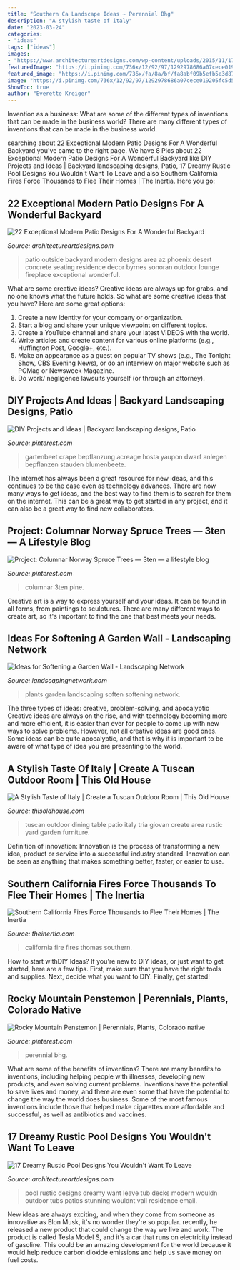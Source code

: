 ```yaml
---
title: "Southern Ca Landscape Ideas ~ Perennial Bhg"
description: "A stylish taste of italy"
date: "2023-03-24"
categories:
- "ideas"
tags: ["ideas"]
images:
- "https://www.architectureartdesigns.com/wp-content/uploads/2015/11/17-Dreamy-Rustic-Pool-Designs-You-Wouldnt-Want-To-Leave-9-630x504.jpg"
featuredImage: "https://i.pinimg.com/736x/12/92/97/1292978686a07cece019205fc5d5030d.jpg"
featured_image: "https://i.pinimg.com/736x/fa/8a/bf/fa8abf09b5efb5e3d87c9ae09ba3b44d.jpg"
image: "https://i.pinimg.com/736x/12/92/97/1292978686a07cece019205fc5d5030d.jpg"
ShowToc: true
author: "Everette Kreiger"
---
```



Invention as a business: What are some of the different types of inventions that can be made in the business world?
There are many different types of inventions that can be made in the business world.

	

		
searching about 22 Exceptional Modern Patio Designs For A Wonderful Backyard you've came to the right page. We have 8 Pics about 22 Exceptional Modern Patio Designs For A Wonderful Backyard like DIY Projects and Ideas | Backyard landscaping designs, Patio, 17 Dreamy Rustic Pool Designs You Wouldn&#039;t Want To Leave and also Southern California Fires Force Thousands to Flee Their Homes | The Inertia. Here you go:
		
    
## 22 Exceptional Modern Patio Designs For A Wonderful Backyard

<img loading=lazy src="https://www.architectureartdesigns.com/wp-content/uploads/2015/02/22-Exceptional-Modern-Patio-Designs-For-A-Wonderful-Backyard-5-630x469.jpg" onerror="this.onerror=null;this.src='https://tse4.mm.bing.net/th?id=OIP.W7mDmwDtwwdGJBB4Mp2aSAHaFg&amp;pid=15.1';" alt="22 Exceptional Modern Patio Designs For A Wonderful Backyard">

_Source: architectureartdesigns.com_

>patio outside backyard modern designs area az phoenix desert concrete seating residence decor byrnes sonoran outdoor lounge fireplace exceptional wonderful. 

	

What are some creative ideas?
Creative ideas are always up for grabs, and no one knows what the future holds. So what are some creative ideas that you have? Here are some great options: 
1. Create a new identity for your company or organization.
2. Start a blog and share your unique viewpoint on different topics.
3. Create a YouTube channel and share your latest VIDEOS with the world. 
4. Write articles and create content for various online platforms (e.g., Huffington Post, Google+, etc.). 
5. Make an appearance as a guest on popular TV shows (e.g., The Tonight Show, CBS Evening News), or do an interview on major website such as PCMag or Newsweek Magazine. 
6. Do work/ negligence lawsuits yourself (or through an attorney).

    
## DIY Projects And Ideas | Backyard Landscaping Designs, Patio

<img loading=lazy src="https://i.pinimg.com/736x/ac/94/c8/ac94c83461529f07fcb0bb9d54a1b4d4.jpg" onerror="this.onerror=null;this.src='https://tse2.mm.bing.net/th?id=OIP.ZTFcXjFJiTHKVUG3WrlftgAAAA&amp;pid=15.1';" alt="DIY Projects and Ideas | Backyard landscaping designs, Patio">

_Source: pinterest.com_

>gartenbeet crape bepflanzung acreage hosta yaupon dwarf anlegen bepflanzen stauden blumenbeete. 

	

The internet has always been a great resource for new ideas, and this continues to be the case even as technology advances. There are now many ways to get ideas, and the best way to find them is to search for them on the internet. This can be a great way to get started in any project, and it can also be a great way to find new collaborators.

    
## Project: Columnar Norway Spruce Trees — 3ten — A Lifestyle Blog

<img loading=lazy src="https://i.pinimg.com/736x/12/92/97/1292978686a07cece019205fc5d5030d.jpg" onerror="this.onerror=null;this.src='https://tse4.mm.bing.net/th?id=OIP.7v3pm3HGeNNshHS9U9BjHgHaJ3&amp;pid=15.1';" alt="Project: Columnar Norway Spruce Trees — 3ten — a lifestyle blog">

_Source: pinterest.com_

>columnar 3ten pine. 

	

Creative art is a way to express yourself and your ideas. It can be found in all forms, from paintings to sculptures. There are many different ways to create art, so it's important to find the one that best meets your needs.

    
## Ideas For Softening A Garden Wall - Landscaping Network

<img loading=lazy src="https://images.landscapingnetwork.com/pictures/images/900x705Max/decor-and-accessory_21/wall-pots-succulents-landscaping-network_4664.jpg" onerror="this.onerror=null;this.src='https://tse3.mm.bing.net/th?id=OIP.7ISTZstnmNXTLLCaZq1ISQHaLL&amp;pid=15.1';" alt="Ideas for Softening a Garden Wall - Landscaping Network">

_Source: landscapingnetwork.com_

>plants garden landscaping soften softening network. 

	

The three types of ideas: creative, problem-solving, and apocalyptic
Creative ideas are always on the rise, and with technology becoming more and more efficient, it is easier than ever for people to come up with new ways to solve problems. However, not all creative ideas are good ones. Some ideas can be quite apocalyptic, and that is why it is important to be aware of what type of idea you are presenting to the world.

    
## A Stylish Taste Of Italy | Create A Tuscan Outdoor Room | This Old House

<img loading=lazy src="http://img2-3.timeinc.net/toh/i/g/15/yard-garden/09-tuscan/00-outdoor-room.jpg" onerror="this.onerror=null;this.src='https://tse1.mm.bing.net/th?id=OIP.TK-3sdq0hQe8kqJT1uCwpwHaJ4&amp;pid=15.1';" alt="A Stylish Taste of Italy | Create a Tuscan Outdoor Room | This Old House">

_Source: thisoldhouse.com_

>tuscan outdoor dining table patio italy tria giovan create area rustic yard garden furniture. 

	

Definition of innovation:
Innovation is the process of transforming a new idea, product or service into a successful industry standard. Innovation can be seen as anything that makes something better, faster, or easier to use.

    
## Southern California Fires Force Thousands To Flee Their Homes | The Inertia

<img loading=lazy src="http://cdn1.theinertia.com/wp-content/uploads/2017/12/thomas-fire.jpg" onerror="this.onerror=null;this.src='https://tse3.mm.bing.net/th?id=OIP.bCYIykRomEAX2wE8EZV4hgHaES&amp;pid=15.1';" alt="Southern California Fires Force Thousands to Flee Their Homes | The Inertia">

_Source: theinertia.com_

>california fire fires thomas southern. 

	

How to start withDIY Ideas?
If you're new to DIY ideas, or just want to get started, here are a few tips. First, make sure that you have the right tools and supplies. Next, decide what you want to DIY. Finally, get started!

    
## Rocky Mountain Penstemon | Perennials, Plants, Colorado Native

<img loading=lazy src="https://i.pinimg.com/736x/fa/8a/bf/fa8abf09b5efb5e3d87c9ae09ba3b44d.jpg" onerror="this.onerror=null;this.src='https://tse2.mm.bing.net/th?id=OIP.Q4HNkixEJyrKwPz6kyLwKQAAAA&amp;pid=15.1';" alt="Rocky Mountain Penstemon | Perennials, Plants, Colorado native">

_Source: pinterest.com_

>perennial bhg. 

	

What are some of the benefits of inventions?
There are many benefits to inventions, including helping people with illnesses, developing new products, and even solving current problems. Inventions have the potential to save lives and money, and there are even some that have the potential to change the way the world does business. Some of the most famous inventions include those that helped make cigarettes more affordable and successful, as well as antibiotics and vaccines.

    
## 17 Dreamy Rustic Pool Designs You Wouldn&#039;t Want To Leave

<img loading=lazy src="https://www.architectureartdesigns.com/wp-content/uploads/2015/11/17-Dreamy-Rustic-Pool-Designs-You-Wouldnt-Want-To-Leave-9-630x504.jpg" onerror="this.onerror=null;this.src='https://tse2.mm.bing.net/th?id=OIP.Wt6wzBz9g0TcrXGZW2NnBQHaF7&amp;pid=15.1';" alt="17 Dreamy Rustic Pool Designs You Wouldn&#039;t Want To Leave">

_Source: architectureartdesigns.com_

>pool rustic designs dreamy want leave tub decks modern wouldn outdoor tubs patios stunning wouldnt vail residence email. 

	

New ideas are always exciting, and when they come from someone as innovative as Elon Musk, it's no wonder they're so popular. recently, he released a new product that could change the way we live and work. The product is called Tesla Model S, and it's a car that runs on electricity instead of gasoline. This could be an amazing development for the world because it would help reduce carbon dioxide emissions and help us save money on fuel costs.

